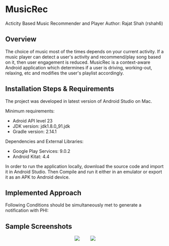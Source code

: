 # MusicRec
Acticity Based Music Recommender and Player
Author: Rajat Shah (rshah6)

## Overview
The choice of music most of the times depends on your current activity. If a music player can detect a user's activity and recommend/play song based on it, then user engagement is reduced. MusicRec is a context-aware Android application which determines if a user is driving, working-out, relaxing, etc and modifies the user's playlist accordingly.

## Installation Steps & Requirements
The project was developed in latest version of Android Studio on Mac.

Minimum requirements:
- Adroid API level 23
- JDK version: jdk1.8.0_91.jdk
- Gradle version: 2.14.1

Dependencies and External Libraries:
- Google Play Services: 9.0.2
- Android Kitat: 4.4

In order to run the application locally, download the source code and import it in Android Studio. Then Compile and run it either in an emulator or export it as an APK to Android device.

## Implemented Approach
Following Conditions should be simultaneously met to generate a notification with PHI:

## Sample Screenshots
<p align="center">
  <img src="https://media.giphy.com/media/26ufcVxET21XK5HUI/giphy.gif" style="margin-right:30px" />
  <img src="https://media.giphy.com/media/26ufdf0kAOt3Gniko/giphy.gif" />
</p>
